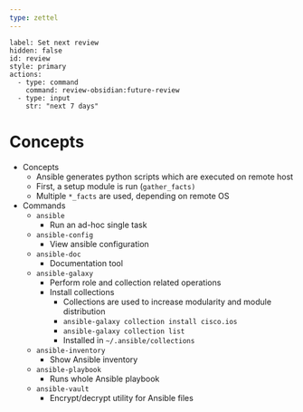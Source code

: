 ```yaml
---
type: zettel
---
```


```meta-bind-button
label: Set next review
hidden: false
id: review
style: primary
actions:
  - type: command
    command: review-obsidian:future-review
  - type: input
    str: "next 7 days"
```

# Concepts

- Concepts
	- Ansible generates python scripts which are executed on remote host
	- First, a setup module is run (`gather_facts)`
	- Multiple `*_facts` are used, depending on remote OS
- Commands
	- `ansible`
		- Run an ad-hoc single task
	- `ansible-config`
		- View ansible configuration
	- `ansible-doc`
		- Documentation tool
	- `ansible-galaxy`
		- Perform role and collection related operations
		- Install collections
			- Collections are used to increase modularity and module distribution
			- `ansible-galaxy collection install cisco.ios`
			- `ansible-galaxy collection list`
			- Installed in `~/.ansible/collections`
	- `ansible-inventory`
		- Show Ansible inventory
	- `ansible-playbook`
		- Runs whole Ansible playbook
	- `ansible-vault`
		- Encrypt/decrypt utility for Ansible files
